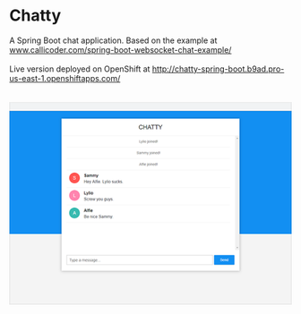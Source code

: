 # Chatty
A Spring Boot chat application. Based on the example at www.callicoder.com/spring-boot-websocket-chat-example/
<br>
<br>
Live version deployed on OpenShift at http://chatty-spring-boot.b9ad.pro-us-east-1.openshiftapps.com/
<br>
<br>
<br>
![Chatty](screenshot.png)
